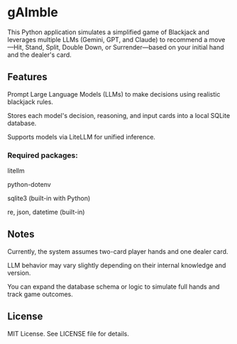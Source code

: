# gAImble
This Python application simulates a simplified game of Blackjack and leverages multiple LLMs (Gemini, GPT, and Claude) to recommend a move—Hit, Stand, Split, Double Down, or Surrender—based on your initial hand and the dealer's card.

## Features
Prompt Large Language Models (LLMs) to make decisions using realistic blackjack rules.

Stores each model's decision, reasoning, and input cards into a local SQLite database.

Supports models via LiteLLM for unified inference.

### Required packages:

litellm

python-dotenv

sqlite3 (built-in with Python)

re, json, datetime (built-in)

## Notes
Currently, the system assumes two-card player hands and one dealer card.

LLM behavior may vary slightly depending on their internal knowledge and version.

You can expand the database schema or logic to simulate full hands and track game outcomes.

## License
MIT License. See LICENSE file for details.

